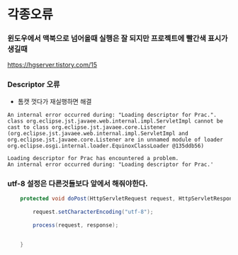 # 각종오류


### 윈도우에서 맥북으로 넘어올때 실행은 잘 되지만 프로젝트에 빨간색 표시가 생길때
https://hgserver.tistory.com/15


### Descriptor 오류
- 톰캣 껏다가 재실행하면 해결
~~~
An internal error occurred during: "Loading descriptor for Prac.".
class org.eclipse.jst.javaee.web.internal.impl.ServletImpl cannot be cast to class org.eclipse.jst.javaee.core.Listener (org.eclipse.jst.javaee.web.internal.impl.ServletImpl and org.eclipse.jst.javaee.core.Listener are in unnamed module of loader org.eclipse.osgi.internal.loader.EquinoxClassLoader @135ddb56)

Loading descriptor for Prac has encountered a problem.
An internal error occurred during: "Loading descriptor for Prac.'
~~~


### utf-8 설정은 다른것들보다 앞에서 해줘야한다.
```java
	protected void doPost(HttpServletRequest request, HttpServletResponse response) throws ServletException, IOException {
		
		request.setCharacterEncoding("utf-8");
		
		process(request, response);
		
		
	}
```
